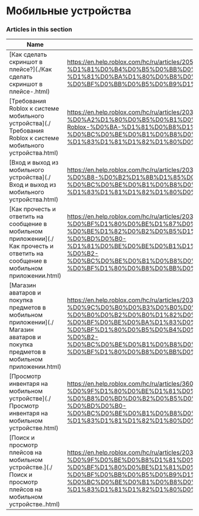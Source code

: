 # Мобильные устройства  
### Articles in this section
Name|URL
-|-
[Как сделать скриншот в плейсе?](./Как сделать скриншот в плейсе-.html) |https://en.help.roblox.com/hc/ru/articles/20564017568276-%D0%9A%D0%B0%D0%BA-%D1%81%D0%B4%D0%B5%D0%BB%D0%B0%D1%82%D1%8C-%D1%81%D0%BA%D1%80%D0%B8%D0%BD%D1%88%D0%BE%D1%82-%D0%B2-%D0%BF%D0%BB%D0%B5%D0%B9%D1%81%D0%B5-
[Требования Roblox к системе мобильного устройства](./Требования Roblox к системе мобильного устройства.html) |https://en.help.roblox.com/hc/ru/articles/203625474-%D0%A2%D1%80%D0%B5%D0%B1%D0%BE%D0%B2%D0%B0%D0%BD%D0%B8%D1%8F-Roblox-%D0%BA-%D1%81%D0%B8%D1%81%D1%82%D0%B5%D0%BC%D0%B5-%D0%BC%D0%BE%D0%B1%D0%B8%D0%BB%D1%8C%D0%BD%D0%BE%D0%B3%D0%BE-%D1%83%D1%81%D1%82%D1%80%D0%BE%D0%B9%D1%81%D1%82%D0%B2%D0%B0
[Вход и выход из мобильного устройства](./Вход и выход из мобильного устройства.html) |https://en.help.roblox.com/hc/ru/articles/203313450-%D0%92%D1%85%D0%BE%D0%B4-%D0%B8-%D0%B2%D1%8B%D1%85%D0%BE%D0%B4-%D0%B8%D0%B7-%D0%BC%D0%BE%D0%B1%D0%B8%D0%BB%D1%8C%D0%BD%D0%BE%D0%B3%D0%BE-%D1%83%D1%81%D1%82%D1%80%D0%BE%D0%B9%D1%81%D1%82%D0%B2%D0%B0
[Как прочесть и ответить на сообщение в мобильном приложении](./Как прочесть и ответить на сообщение в мобильном приложении.html) |https://en.help.roblox.com/hc/ru/articles/203313550-%D0%9A%D0%B0%D0%BA-%D0%BF%D1%80%D0%BE%D1%87%D0%B5%D1%81%D1%82%D1%8C-%D0%B8-%D0%BE%D1%82%D0%B2%D0%B5%D1%82%D0%B8%D1%82%D1%8C-%D0%BD%D0%B0-%D1%81%D0%BE%D0%BE%D0%B1%D1%89%D0%B5%D0%BD%D0%B8%D0%B5-%D0%B2-%D0%BC%D0%BE%D0%B1%D0%B8%D0%BB%D1%8C%D0%BD%D0%BE%D0%BC-%D0%BF%D1%80%D0%B8%D0%BB%D0%BE%D0%B6%D0%B5%D0%BD%D0%B8%D0%B8
[Магазин аватаров и покупка предметов в мобильном приложении](./Магазин аватаров и покупка предметов в мобильном приложении.html) |https://en.help.roblox.com/hc/ru/articles/203313500-%D0%9C%D0%B0%D0%B3%D0%B0%D0%B7%D0%B8%D0%BD-%D0%B0%D0%B2%D0%B0%D1%82%D0%B0%D1%80%D0%BE%D0%B2-%D0%B8-%D0%BF%D0%BE%D0%BA%D1%83%D0%BF%D0%BA%D0%B0-%D0%BF%D1%80%D0%B5%D0%B4%D0%BC%D0%B5%D1%82%D0%BE%D0%B2-%D0%B2-%D0%BC%D0%BE%D0%B1%D0%B8%D0%BB%D1%8C%D0%BD%D0%BE%D0%BC-%D0%BF%D1%80%D0%B8%D0%BB%D0%BE%D0%B6%D0%B5%D0%BD%D0%B8%D0%B8
[Просмотр инвентаря на мобильном устройстве](./Просмотр инвентаря на мобильном устройстве.html) |https://en.help.roblox.com/hc/ru/articles/360000344426-%D0%9F%D1%80%D0%BE%D1%81%D0%BC%D0%BE%D1%82%D1%80-%D0%B8%D0%BD%D0%B2%D0%B5%D0%BD%D1%82%D0%B0%D1%80%D1%8F-%D0%BD%D0%B0-%D0%BC%D0%BE%D0%B1%D0%B8%D0%BB%D1%8C%D0%BD%D0%BE%D0%BC-%D1%83%D1%81%D1%82%D1%80%D0%BE%D0%B9%D1%81%D1%82%D0%B2%D0%B5
[Поиск и просмотр плейсов на мобильном устройстве.](./Поиск и просмотр плейсов на мобильном устройстве..html) |https://en.help.roblox.com/hc/ru/articles/203313460-%D0%9F%D0%BE%D0%B8%D1%81%D0%BA-%D0%B8-%D0%BF%D1%80%D0%BE%D1%81%D0%BC%D0%BE%D1%82%D1%80-%D0%BF%D0%BB%D0%B5%D0%B9%D1%81%D0%BE%D0%B2-%D0%BD%D0%B0-%D0%BC%D0%BE%D0%B1%D0%B8%D0%BB%D1%8C%D0%BD%D0%BE%D0%BC-%D1%83%D1%81%D1%82%D1%80%D0%BE%D0%B9%D1%81%D1%82%D0%B2%D0%B5-